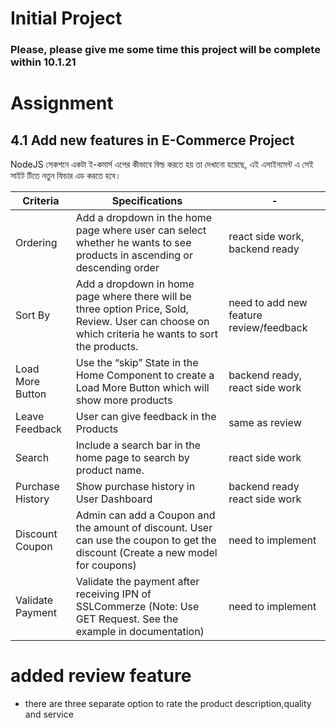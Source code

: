 # Initial Project

### Please, please give me some time this project will be complete within 10.1.21

# Assignment

## 4.1 Add new features in E-Commerce Project

NodeJS সেকশনে একটা ই-কমার্স এপের কীভাবে বিল্ড করতে হয় তা দেখানো হয়েছে, এই এসাইনমেন্ট এ সেই সাইট টিতে নতুন ফিচার এড করতে হবে।

| Criteria         | Specifications                                                                                                                                     | -                                       |
| ---------------- | -------------------------------------------------------------------------------------------------------------------------------------------------- | --------------------------------------- |
| Ordering         | Add a dropdown in the home page where user can select whether he wants to see products in ascending or descending order                            | react side work, backend ready          |
| Sort By          | Add a dropdown in home page where there will be three option Price, Sold, Review. User can choose on which criteria he wants to sort the products. | need to add new feature review/feedback |
| Load More Button | Use the “skip” State in the Home Component to create a Load More Button which will show more products                                              | backend ready, react side work          |
| Leave Feedback   | User can give feedback in the Products                                                                                                             | same as review                          |
| Search           | Include a search bar in the home page to search by product name.                                                                                   | react side work                         |
| Purchase History | Show purchase history in User Dashboard                                                                                                            | backend ready react side work           |
| Discount Coupon  | Admin can add a Coupon and the amount of discount. User can use the coupon to get the discount (Create a new model for coupons)                    | need to implement                       |
| Validate Payment | Validate the payment after receiving IPN of SSLCommerze (Note: Use GET Request. See the example in documentation)                                  | need to implement                       |

# added review feature

- there are three separate option to rate the product description,quality and service
